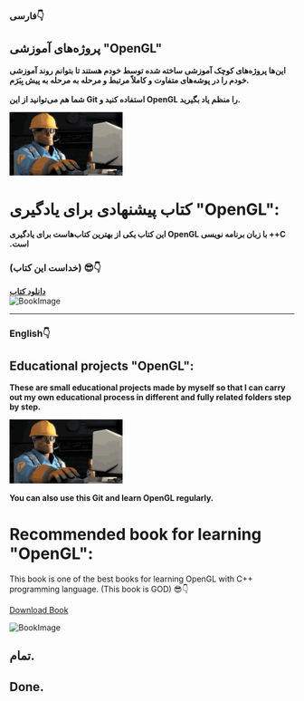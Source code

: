 ### فارسی👇
<div dri="rtl">
<strong>
<h2>پروژه‌های آموزشی "OpenGL"</h2>
<p>
این‌ها پروژه‌های کوچک آموزشی ساخته شده توسط خودم هستند تا بتوانم روند آموزشی خودم را در پوشه‌های متفاوت و کاملاً مرتبط و مرحله به مرحله به پیش بِبَرَم.
<br/>
<br/>
شما هم می‌توانید از این Git استفاده کنید و OpenGL را منظم یاد بگیرید.
</p>

<img src="thumbs-up-engineer-gaming.gif" alt="BookImage" width="200"/>

<h1>کتاب پیشنهادی برای یادگیری "OpenGL":</h1>
این کتاب یکی از بهترین کتاب‌هاست برای یادگیری OpenGL با زبان برنامه نویسی ++C است.
<h3>(خداست این کتاب) 😎👇</h3>
<a href="https://learnopengl.com/book/book_pdf.pdf">دانلود کتاب</a>
</strong>
</div>

<img src="‌Book.jpg" alt="BookImage" width="500"/>

___
### English👇
## Educational projects "OpenGL":
**These are small educational projects made by myself so that I can carry out my own educational process in different and fully related folders step by step.**

<img src="thumbs-up-engineer-gaming.gif" alt="BookImage" width="200"/>

**You can also use this Git and learn OpenGL regularly.**
# Recommended book for learning "OpenGL":
This book is one of the best books for learning OpenGL with C++ programming language.
(This book is GOD) 😎👇

[Download Book](https://learnopengl.com/book/book_pdf.pdf)

<img src="‌Book.jpg" alt="BookImage" width="500"/>

## تمام.
## Done.